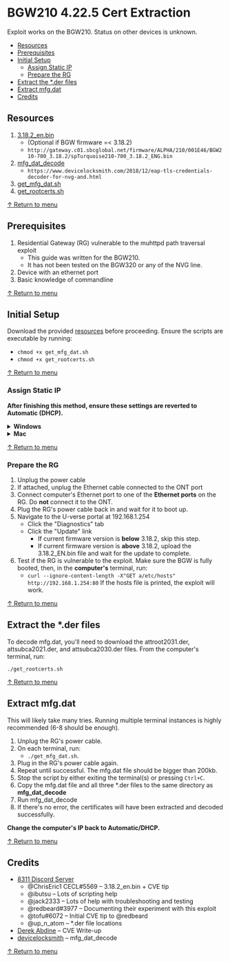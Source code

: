 # BGW210 4.22.5 Cert Extraction

Exploit works on the BGW210. Status on other devices is unknown.
<a id="toc"></a>
- [Resources](#user-content-resources)
- [Prerequisites](#user-content-prerequisites)
- [Initial Setup](#user-content-initial-setup)
  - [Assign Static IP](#user-content-assign-static-ip)
  - [Prepare the RG](#user-content-prepare-the-rg)
- [Extract the \*.der files](#user-content-extract-the-der-files)
- [Extract mfg.dat](#user-content-extract-mfgdat)
- [Credits](#user-content-credits)

## Resources
1. [3.18.2_en.bin](http://gateway.c01.sbcglobal.net/firmware/ALPHA/210/001E46/BGW210-700_3.18.2/spTurquoise210-700_3.18.2_ENG.bin)
   - (Optional if BGW firmware =< 3.18.2)
   - `http://gateway.c01.sbcglobal.net/firmware/ALPHA/210/001E46/BGW210-700_3.18.2/spTurquoise210-700_3.18.2_ENG.bin`
2. [mfg_dat_decode](https://www.devicelocksmith.com/2018/12/eap-tls-credentials-decoder-for-nvg-and.html)
   - `https://www.devicelocksmith.com/2018/12/eap-tls-credentials-decoder-for-nvg-and.html`
3. [get_mfg_dat.sh](https://raw.githubusercontent.com/mozzarellathicc/attcerts/main/get_mfg_dat.sh)
4. [get_rootcerts.sh](https://raw.githubusercontent.com/mozzarellathicc/attcerts/main/get_rootcerts.sh)

[↑ Return to menu](#toc)
## Prerequisites
1. Residential Gateway (RG) vulnerable to the muhttpd path traversal exploit
   - This guide was written for the BGW210.
   - It has not been tested on the BGW320 or any of the NVG line.
2. Device with an ethernet port
3. Basic knowledge of commandline

[↑ Return to menu](#toc)
## Initial Setup
Download the provided [resources](#resources) before proceeding. Ensure the scripts are executable by running:

- `chmod +x get_mfg_dat.sh`
- `chmod +x get_rootcerts.sh`

[↑ Return to menu](#toc)
### Assign Static IP
**After finishing this method, ensure these settings are reverted to Automatic (DHCP).**

<a id="windows"></a>

<details>
    <summary><b>Windows</b></summary>
    <ol>
        <li>Settings → Network & Internet → Ethernet</li>
        <li>Select the active Ethernet connection</li>
        <li>Under IP settings, click "Edit"</li>
        <li>Change Automatic (DHCP) to Manual</li>
        <li>Toggle on IPv4</li>
        <li>Fill in the fields as follows:
            <ul>
                <li>IP address:
                    <ul>
                        <li>192.1.168.x (i.e., 192.1.168.200)</li>
                    </ul>
                </li>
                <li>Subnet prefix length:
                    <ul>
                        <li>24</li>
                        <li>If it says "Subnet Mask" instead, use 255.255.255.0</li>
                    </ul>
                </li>
                <li>Gateway:
                    <ul>
                        <li>192.168.1.254</li>
                    </ul>
                </li>
            </ul>
        </li>
    </ol>
</details>
<a id="mac"></a>
<details>
    <summary><b>Mac</b></summary>
    <ol>
        <li>System Settings/Preferences → Network</li>
        <li>Select the active Ethernet connection
        <ul><li>*Ventura 13: Click Details*</li></ul></li>
        <li>Click "Advanced".</li>
        <li>Click "TCP/IP".</li>
        <li>Configure IPv4</li>
        <li>Set "Configure IPv4" to "Manually"</li>
        <li>Fill in the following details:
            <ul>
                <li>IP address:  
                    <ul>
                        <li>192.1.168.x (i.e., 192.1.168.200)</li>
                    </ul>
                </li>
                <li>Subnet Mask:
                    <ul>
                        <li>255.255.255.0</li>
                    </ul>
                </li>
                <li>Router:
                    <ul>
                        <li>192.168.1.254</li>
                    </ul>
                </li>
            </ul>
        </li>
        <li>Click "Apply" to save changes</li>
    </ol>
</details>

[↑ Return to menu](#toc)
### Prepare the RG
1. Unplug the power cable
2. If attached, unplug the Ethernet cable connected to the ONT port
3. Connect computer's Ethernet port to one of the **Ethernet ports** on the RG. Do **not** connect it to the ONT.
4. Plug the RG's power cable back in and wait for it to boot up.
5. Navigate to the U-verse portal at 192.168.1.254
   - Click the "Diagnostics" tab
   - Click the "Update" link
     - If current firmware version is **below** 3.18.2, skip this step.
     - If current firmware version is **above** 3.18.2, upload the 3.18.2_EN.bin file and wait for the update to complete.
6. Test if the RG is vulnerable to the exploit. Make sure the BGW is fully booted, then, in the **computer's** terminal, run:
   - `curl --ignore-content-length -X"GET a/etc/hosts" http://192.168.1.254:80`
   If the hosts file is printed, the exploit will work.

[↑ Return to menu](#toc)
## Extract the \*.der files
To decode mfg.dat, you'll need to download the attroot2031.der, attsubca2021.der, and attsubca2030.der files.
From the computer's terminal, run:

`./get_rootcerts.sh`

[↑ Return to menu](#toc)
## Extract mfg.dat
This will likely take many tries. Running multiple terminal instances is highly recommended (6-8 should be enough).

1. Unplug the RG's power cable.
2. On each terminal, run:
   - `./get_mfg_dat.sh`.
3. Plug in the RG's power cable again.
4. Repeat until successful. The mfg.dat file should be bigger than 200kb.
5. Stop the script by either exiting the terminal(s) or pressing `Ctrl+C`.
6. Copy the mfg.dat file and all three \*.der files to the same directory as **mfg_dat_decode**
7. Run mfg_dat_decode
8. If there's no error, the certificates will have been extracted and decoded successfully.

**Change the computer's IP back to Automatic/DHCP.**

[↑ Return to menu](#toc)
## Credits
- [8311 Discord Server](https://discord.gg/c8HGajUEGk)
  - @ChrisEric1 CECL#5569 – 3.18.2_en.bin + CVE tip
  - @ibutsu – Lots of scripting help
  - @jack2333 – Lots of help with troubleshooting and testing
  - @redbeard#3977 – Documenting their experiment with this exploit
  - @tofu#6072 – Initial CVE tip to @redbeard
  - @up_n_atom – \*.der file locations
- [Derek Abdine](https://derekabdine.com/blog/2022-arris-advisory.html) – CVE Write-up
- [devicelocksmith](https://www.devicelocksmith.com/2018/12/eap-tls-credentials-decoder-for-nvg-and.html) – mfg_dat_decode

[↑ Return to menu](#toc)
